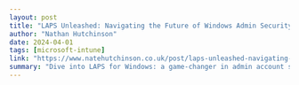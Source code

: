```yaml
---
layout: post
title: "LAPS Unleashed: Navigating the Future of Windows Admin Security"
author: "Nathan Hutchinson"
date: 2024-04-01
tags: [microsoft-intune]
link: "https://www.natehutchinson.co.uk/post/laps-unleashed-navigating-the-future-of-windows-admin-security"
summary: "Dive into LAPS for Windows: a game-changer in admin account security. Discovery of the new CSP settings and configurations."
---
```

